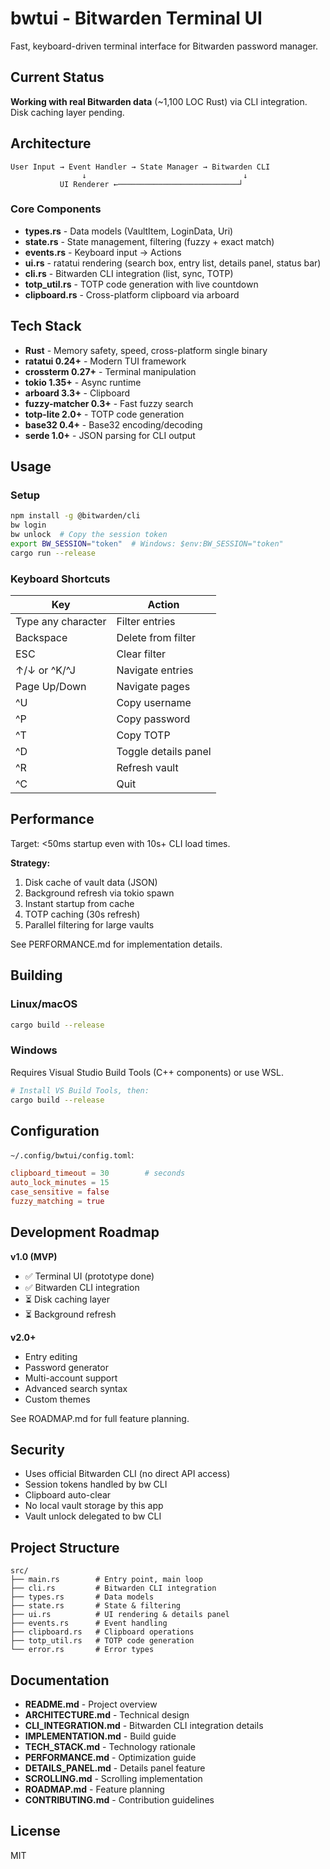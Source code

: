 # bwtui - Bitwarden Terminal UI

Fast, keyboard-driven terminal interface for Bitwarden password manager.

## Current Status

**Working with real Bitwarden data** (~1,100 LOC Rust) via CLI integration. Disk caching layer pending.

## Architecture

```
User Input → Event Handler → State Manager → Bitwarden CLI
                ↓                                   ↓
           UI Renderer ←───────────────────────────┘
```

### Core Components

- **types.rs** - Data models (VaultItem, LoginData, Uri)
- **state.rs** - State management, filtering (fuzzy + exact match)
- **events.rs** - Keyboard input → Actions
- **ui.rs** - ratatui rendering (search box, entry list, details panel, status bar)
- **cli.rs** - Bitwarden CLI integration (list, sync, TOTP)
- **totp_util.rs** - TOTP code generation with live countdown
- **clipboard.rs** - Cross-platform clipboard via arboard

## Tech Stack

- **Rust** - Memory safety, speed, cross-platform single binary
- **ratatui 0.24+** - Modern TUI framework
- **crossterm 0.27+** - Terminal manipulation
- **tokio 1.35+** - Async runtime
- **arboard 3.3+** - Clipboard
- **fuzzy-matcher 0.3+** - Fast fuzzy search
- **totp-lite 2.0+** - TOTP code generation
- **base32 0.4+** - Base32 encoding/decoding
- **serde 1.0+** - JSON parsing for CLI output

## Usage

### Setup

```bash
npm install -g @bitwarden/cli
bw login
bw unlock  # Copy the session token
export BW_SESSION="token"  # Windows: $env:BW_SESSION="token"
cargo run --release
```

### Keyboard Shortcuts

| Key | Action |
|-----|--------|
| Type any character | Filter entries |
| Backspace | Delete from filter |
| ESC | Clear filter |
| ↑/↓ or ^K/^J | Navigate entries |
| Page Up/Down | Navigate pages |
| ^U | Copy username |
| ^P | Copy password |
| ^T | Copy TOTP |
| ^D | Toggle details panel |
| ^R | Refresh vault |
| ^C | Quit |

## Performance

Target: <50ms startup even with 10s+ CLI load times.

**Strategy:**
1. Disk cache of vault data (JSON)
2. Background refresh via tokio spawn
3. Instant startup from cache
4. TOTP caching (30s refresh)
5. Parallel filtering for large vaults

See PERFORMANCE.md for implementation details.

## Building

### Linux/macOS
```bash
cargo build --release
```

### Windows
Requires Visual Studio Build Tools (C++ components) or use WSL.
```bash
# Install VS Build Tools, then:
cargo build --release
```

## Configuration

`~/.config/bwtui/config.toml`:
```toml
clipboard_timeout = 30        # seconds
auto_lock_minutes = 15
case_sensitive = false
fuzzy_matching = true
```

## Development Roadmap

**v1.0 (MVP)**
- ✅ Terminal UI (prototype done)
- ✅ Bitwarden CLI integration
- ⏳ Disk caching layer
- ⏳ Background refresh

**v2.0+**
- Entry editing
- Password generator
- Multi-account support
- Advanced search syntax
- Custom themes

See ROADMAP.md for full feature planning.

## Security

- Uses official Bitwarden CLI (no direct API access)
- Session tokens handled by bw CLI
- Clipboard auto-clear
- No local vault storage by this app
- Vault unlock delegated to bw CLI

## Project Structure

```
src/
├── main.rs        # Entry point, main loop
├── cli.rs         # Bitwarden CLI integration
├── types.rs       # Data models
├── state.rs       # State & filtering
├── ui.rs          # UI rendering & details panel
├── events.rs      # Event handling
├── clipboard.rs   # Clipboard operations
├── totp_util.rs   # TOTP code generation
└── error.rs       # Error types
```

## Documentation

- **README.md** - Project overview
- **ARCHITECTURE.md** - Technical design
- **CLI_INTEGRATION.md** - Bitwarden CLI integration details
- **IMPLEMENTATION.md** - Build guide
- **TECH_STACK.md** - Technology rationale
- **PERFORMANCE.md** - Optimization guide
- **DETAILS_PANEL.md** - Details panel feature
- **SCROLLING.md** - Scrolling implementation
- **ROADMAP.md** - Feature planning
- **CONTRIBUTING.md** - Contribution guidelines

## License

MIT
